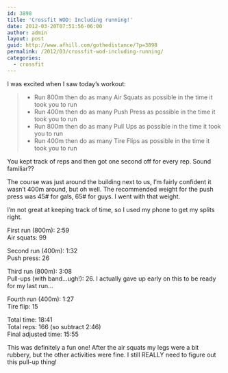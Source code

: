 ```yaml
---
id: 3898
title: 'Crossfit WOD: Including running!'
date: 2012-03-20T07:51:56-06:00
author: admin
layout: post
guid: http://www.afhill.com/gothedistance/?p=3898
permalink: /2012/03/crossfit-wod-including-running/
categories:
  - crossfit
---
```

I was excited when I saw today&#8217;s workout: 

>   * Run 800m then do as many Air Squats as possible in the time it took you to run
>   * Run 400m then do as many Push Press as possible in the time it took you to run 
>   * Run 800m then do as many Pull Ups as possible in the time it took you to run
>   * Run 400m then do as many Tire Flips as possible in the time it took you to run

You kept track of reps and then got one second off for every rep. Sound familiar?? 

The course was just around the building next to us, I&#8217;m fairly confident it wasn&#8217;t 400m around, but oh well. The recommended weight for the push press was 45# for gals, 65# for guys. I went with that weight. 

I&#8217;m not great at keeping track of time, so I used my phone to get my splits right. 

First run (800m): 2:59  
Air squats: 99

Second run (400m): 1:32  
Push press: 26

Third run (800m): 3:08  
Pull-ups (with band&#8230;ugh!): 26. I actually gave up early on this to be ready for my last run&#8230;

Fourth run (400m): 1:27  
Tire flip: 15

Total time: 18:41  
Total reps: 166 (so subtract 2:46)  
Final adjusted time: 15:55

This was definitely a fun one! After the air squats my legs were a bit rubbery, but the other activities were fine. I still REALLY need to figure out this pull-up thing!